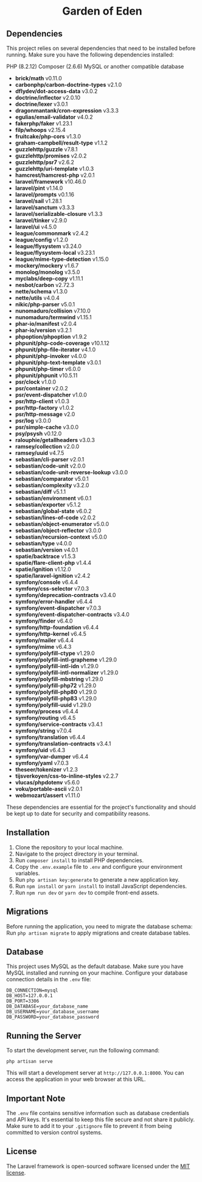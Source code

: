 <h1 align="center">Garden of Eden</h1>

## Dependencies
This project relies on several dependencies that need to be installed before running. Make sure you have the following dependencies installed:


PHP (8.2.12)
Composer (2.6.6)
MySQL or another compatible database

- **brick/math** v0.11.0
- **carbonphp/carbon-doctrine-types** v2.1.0
- **dflydev/dot-access-data** v3.0.2
- **doctrine/inflector** v2.0.10
- **doctrine/lexer** v3.0.1
- **dragonmantank/cron-expression** v3.3.3
- **egulias/email-validator** v4.0.2
- **fakerphp/faker** v1.23.1
- **filp/whoops** v2.15.4
- **fruitcake/php-cors** v1.3.0
- **graham-campbell/result-type** v1.1.2
- **guzzlehttp/guzzle** v7.8.1
- **guzzlehttp/promises** v2.0.2
- **guzzlehttp/psr7** v2.6.2
- **guzzlehttp/uri-template** v1.0.3
- **hamcrest/hamcrest-php** v2.0.1
- **laravel/framework** v10.46.0
- **laravel/pint** v1.14.0
- **laravel/prompts** v0.1.16
- **laravel/sail** v1.28.1
- **laravel/sanctum** v3.3.3
- **laravel/serializable-closure** v1.3.3
- **laravel/tinker** v2.9.0
- **laravel/ui** v4.5.0
- **league/commonmark** v2.4.2
- **league/config** v1.2.0
- **league/flysystem** v3.24.0
- **league/flysystem-local** v3.23.1
- **league/mime-type-detection** v1.15.0
- **mockery/mockery** v1.6.7
- **monolog/monolog** v3.5.0
- **myclabs/deep-copy** v1.11.1
- **nesbot/carbon** v2.72.3
- **nette/schema** v1.3.0
- **nette/utils** v4.0.4
- **nikic/php-parser** v5.0.1
- **nunomaduro/collision** v7.10.0
- **nunomaduro/termwind** v1.15.1
- **phar-io/manifest** v2.0.4
- **phar-io/version** v3.2.1
- **phpoption/phpoption** v1.9.2
- **phpunit/php-code-coverage** v10.1.12
- **phpunit/php-file-iterator** v4.1.0
- **phpunit/php-invoker** v4.0.0
- **phpunit/php-text-template** v3.0.1
- **phpunit/php-timer** v6.0.0
- **phpunit/phpunit** v10.5.11
- **psr/clock** v1.0.0
- **psr/container** v2.0.2
- **psr/event-dispatcher** v1.0.0
- **psr/http-client** v1.0.3
- **psr/http-factory** v1.0.2
- **psr/http-message** v2.0
- **psr/log** v3.0.0
- **psr/simple-cache** v3.0.0
- **psy/psysh** v0.12.0
- **ralouphie/getallheaders** v3.0.3
- **ramsey/collection** v2.0.0
- **ramsey/uuid** v4.7.5
- **sebastian/cli-parser** v2.0.1
- **sebastian/code-unit** v2.0.0
- **sebastian/code-unit-reverse-lookup** v3.0.0
- **sebastian/comparator** v5.0.1
- **sebastian/complexity** v3.2.0
- **sebastian/diff** v5.1.1
- **sebastian/environment** v6.0.1
- **sebastian/exporter** v5.1.2
- **sebastian/global-state** v6.0.2
- **sebastian/lines-of-code** v2.0.2
- **sebastian/object-enumerator** v5.0.0
- **sebastian/object-reflector** v3.0.0
- **sebastian/recursion-context** v5.0.0
- **sebastian/type** v4.0.0
- **sebastian/version** v4.0.1
- **spatie/backtrace** v1.5.3
- **spatie/flare-client-php** v1.4.4
- **spatie/ignition** v1.12.0
- **spatie/laravel-ignition** v2.4.2
- **symfony/console** v6.4.4
- **symfony/css-selector** v7.0.3
- **symfony/deprecation-contracts** v3.4.0
- **symfony/error-handler** v6.4.4
- **symfony/event-dispatcher** v7.0.3
- **symfony/event-dispatcher-contracts** v3.4.0
- **symfony/finder** v6.4.0
- **symfony/http-foundation** v6.4.4
- **symfony/http-kernel** v6.4.5
- **symfony/mailer** v6.4.4
- **symfony/mime** v6.4.3
- **symfony/polyfill-ctype** v1.29.0
- **symfony/polyfill-intl-grapheme** v1.29.0
- **symfony/polyfill-intl-idn** v1.29.0
- **symfony/polyfill-intl-normalizer** v1.29.0
- **symfony/polyfill-mbstring** v1.29.0
- **symfony/polyfill-php72** v1.29.0
- **symfony/polyfill-php80** v1.29.0
- **symfony/polyfill-php83** v1.29.0
- **symfony/polyfill-uuid** v1.29.0
- **symfony/process** v6.4.4
- **symfony/routing** v6.4.5
- **symfony/service-contracts** v3.4.1
- **symfony/string** v7.0.4
- **symfony/translation** v6.4.4
- **symfony/translation-contracts** v3.4.1
- **symfony/uid** v6.4.3
- **symfony/var-dumper** v6.4.4
- **symfony/yaml** v7.0.3
- **theseer/tokenizer** v1.2.3
- **tijsverkoyen/css-to-inline-styles** v2.2.7
- **vlucas/phpdotenv** v5.6.0
- **voku/portable-ascii** v2.0.1
- **webmozart/assert** v1.11.0

These dependencies are essential for the project's functionality and should be kept up to date for security and compatibility reasons.

## Installation
1. Clone the repository to your local machine.
2. Navigate to the project directory in your terminal.
3. Run `composer install` to install PHP dependencies.
4. Copy the `.env.example` file to `.env` and configure your environment variables.
5. Run `php artisan key:generate` to generate a new application key.
6. Run `npm install` or `yarn install` to install JavaScript dependencies.
7. Run `npm run dev` or `yarn dev` to compile front-end assets.

## Migrations
Before running the application, you need to migrate the database schema:
Run `php artisan migrate` to apply migrations and create database tables.

## Database
This project uses MySQL as the default database. Make sure you have MySQL installed and running on your machine.
Configure your database connection details in the `.env` file:
```
DB_CONNECTION=mysql
DB_HOST=127.0.0.1
DB_PORT=3306
DB_DATABASE=your_database_name
DB_USERNAME=your_database_username
DB_PASSWORD=your_database_password
```

## Running the Server
To start the development server, run the following command:
```
php artisan serve
```
This will start a development server at `http://127.0.0.1:8000`. You can access the application in your web browser at this URL.

## Important Note
The `.env` file contains sensitive information such as database credentials and API keys. It's essential to keep this file secure and not share it publicly. Make sure to add it to your `.gitignore` file to prevent it from being committed to version control systems.

## License

The Laravel framework is open-sourced software licensed under the [MIT license](https://opensource.org/licenses/MIT).
